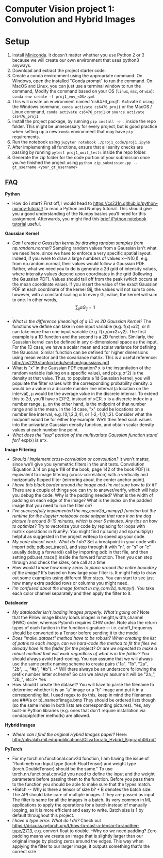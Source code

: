 # Computer Vision project 1: Convolution and Hybrid Images

# Setup
1. Install [Miniconda](https://conda.io/miniconda.html). It doesn't matter whether you use Python 2 or 3 because we will create our own environment that uses python3 anyways.
2. Download and extract the project starter code.
3. Create a conda environment using the appropriate command. On Windows, open the installed "Conda prompt" to run the command. On MacOS and Linux, you can just use a terminal window to run the command, Modify the command based on your OS (`linux`, `mac`, or `win`): `conda env create -f proj1_env_<OS>.yml`
4. This will create an environment named 'cs6476_proj1'. Activate it using the Windows command, `conda activate cs6476_proj1` or the MacOS / Linux command, `conda activate cs6476_proj1` or `source activate cs6476_proj1`
5. Install the project package, by running `pip install -e .` inside the repo folder. This might be unnecessary for every project, but is good practice when setting up a new `conda` environment that may have `pip` requirements.
6. Run the notebook using `jupyter notebook ./proj1_code/proj1.ipynb`
7. After implementing all functions, ensure that all sanity checks are passing by running `pytest proj1_unit_tests` inside the repo folder.
8. Generate the zip folder for the code portion of your submission once you've finished the project using `python zip_submission.py --gt_username <your_gt_username>`

## FAQ

**Python**
- How do i start? First off, I would head to https://cs231n.github.io/python-numpy-tutorial/ to read a Python and Numpy tutorial. This should give you a good understanding of the Numpy basics you'll need for this assignment. Afterwards, you might find this [brief iPython notebook tutorial](https://github.com/cs231n/cs231n.github.io/blob/7a3f2a9c79f3599b4253f5ed871f4ba8bfe72c65/jupyter-notebook-tutorial.ipynb) useful.

**Gaussian Kernel**
- *Can I create a Gaussian kernel by drawing random samples from np.random.normal?* Sampling random values from a Gaussian isn't what we need here, since we have to enforce a very specific spatial layout. Indeed, if you were to draw a large numbers of values x∼N(0,I), e.g. from np.random.normal, their values would follow a Gaussian PDF. Rather, what we need you to do is generate a 2d grid of intensity values, where intensity values depend upon coordinates in the grid (following the Gaussian PDF). Values should tail off from the peak (which occurs at the mean coordinate value). If you insert the value of the exact Gaussian PDF at each coordinate of the kernel Gij, the values will not sum to one. however, with a constant scaling α to every Gij value, the kernel will sum to one. In other words, $$ \sum_{ij} \alpha G_{ij} = 1 $$.
- *What is the difference (meaning) of a 1D vs 2D Gaussian Kernel?*  The functions we define can take in one input variable (e.g. f(x)=x2), or it can take more than one input variable (e.g. f(x,y)=x2+y2). The first example is a 1D function and the second is a 2D function. Similarly, the Gaussian kernel can be defined in any d-dimensional space as the input. For the 1D case, we have a scalar mean and scalar variance for defining the Gaussian. Similar function can be defined for higher dimensions using mean vector and the covariance matrix. This is a useful reference: http://cs229.stanford.edu/section/gaussians.pdf
- What is "x" in the Gaussian PDF equation? x is the instantiation of the random variable (taking on a specific value), and p(x;μ,σ^2) is the density at that value. Thus, to populate a 1d Gaussian kernel, you will populate the filter values with the corresponding probability density. x would be a value in a discrete number line interval (a location on the interval), μ would be the average value in the discrete interval. To extend this to 2d, you'll have x∈R^2, instead of x∈R. x is a discrete index in a number range. μ, on the other hand, is the midpoint of that number range and is the mean. In the 1d case, "x" could be locations on a number line interval, e.g. [0,1,2,3,4], or [-2,-1,0,1,2]. Consider what the midpoint would be for either toy example. We'll then feed such values into the univariate Gaussian density function, and obtain scalar density values at each number line point.
- *What does the "exp" portion of the multivariate Gaussian function stand for?* exp(x) is e^x.

**Image Filtering**
- *Should i implement cross-correlation or convolution?* It won't matter, since we'll give you symmetric filters in the unit tests. Convolution (Equation 3.14 on page 118 of the book, page 142 of the book PDF) is equivalent to image filtering (cross-correlation) with a vertically and horizontally flipped filter (mirroring about the center anchor point).
- *I have this black border around the image and i'm not sure how to fix it?* There are a couple of things you can try to answer/verify, which will help you debug the code.
Why is the padding needed? What is the width of padding on each edge of the image? What is the index on the padded image that you need to run the filter on?
- *I've successfully implemented the my_conv2d_numpy() function but the runtime for the Jupyter notebook code snippet that runs it on the dog picture is around 8-10 minutes, which is over 5 minutes. Any tips on how to optimize?* Try to vectorize your code by replacing for loops with matrix operations in NumPy. You might find np.sum() and np.multiply() helpful as suggested in the project writeup to speed up your code.
- *My code doesnt work. What do I do?* Set a breakpoint in your code with import pdb; pdb.set_trace(), and step through it with "n", or "s" or "c"
usually debug a forward() call by importing pdb in that file, and then setting pdb.set_trace() inside the forward function. Then you can step through and check the sizes, one call at a time.
- *How would I know how many zeros to place around the entire boundary of the image?* It's based on how large your filter is. It might help to draw out some examples using different filter sizes. You can start to see just how many extra padded rows or columns you might need.
- *I'm confused about the image format in my_conv2d_numpy()*. You take each color channel separately and then apply the filter to it.

**Dataloader**
- *My dataloader isn't loading images properly. What's going on?* Note that the Pillow image library loads images in height,width,channel (HWC) order, whereas Pytorch requires CHW order. Note also the return types of each funtion in the function signature -- i.e. cutoff_frequency should be converted to a Tensor before sending it to the model.
- *Does "make_dataset" method have to be robust? When creating the list of paths to each image, can we hard-code the method to fit the files we already have in the folder for the project? Or are we expected to make a robust method that will work regardless of what is in the folder?* You should always avoid hard-coding. You can assume that we will always use the same prefix naming scheme to create pairs ("1a", "1b", "2a", "2b", ..., "#a", "#b").
-* Will there always be an underscore following the prefix number letter scheme? So can we always assume it will be "2a_", "2b_", etc.?* Yes
- How should I create the dataset? You will have to parse the filename to determine whether it is an “a” image or a “b” image and put it in a corresponding list.
I used regex to do this, keep in mind the filenames are ###(a or b)_nameofimage.bmp They should be ordered lists though (so the same index in both lists are corresponding pictures). Yes, any built-in Python libraries (e.g. ones that don't require installation via conda/pip/other methods) are allowed.

**Hybrid Images**
- *Where can I find the original Hybrid Images paper?* Here: http://olivalab.mit.edu/publications/OlivaTorralb_Hybrid_Siggraph06.pdf

**PyTorch**
- For my torch.nn.functional.conv2d function, I am having the issue of  "RuntimeError: Input type (torch.FloatTensor) and weight type (torch.DoubleTensor) should be the same."
To use torch.nn.functional.conv2d you need to define the input and the weight parameters before passing them to the function. Before you pass them to the function you should be able to make sure that the types match.
- *Batch -- Why is there a tensor of size b? * B denotes the batch size. The API should take care of multiple images if they are passed as input. The filter is same for all the images in a batch. Its very common in ML applications to apply the operations for a batch instead of manually looping, as it is more efficient and easy to write. Batch size is 1 by default throughout this project.
- *I have a type error. What do I do?* Check out https://discuss.pytorch.org/t/how-to-cast-a-tensor-to-another-type/2713, e.g. convert float to double.
-Why do we need padding? Zero padding means we create an image that is slightly larger than our original image by placing zeros around the edges. This way when applying the filter to our larger image, it outputs something that's the correct size

